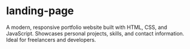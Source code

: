 # landing-page
A modern, responsive portfolio website built with HTML, CSS, and JavaScript. Showcases personal projects, skills, and contact information. Ideal for freelancers and developers.
